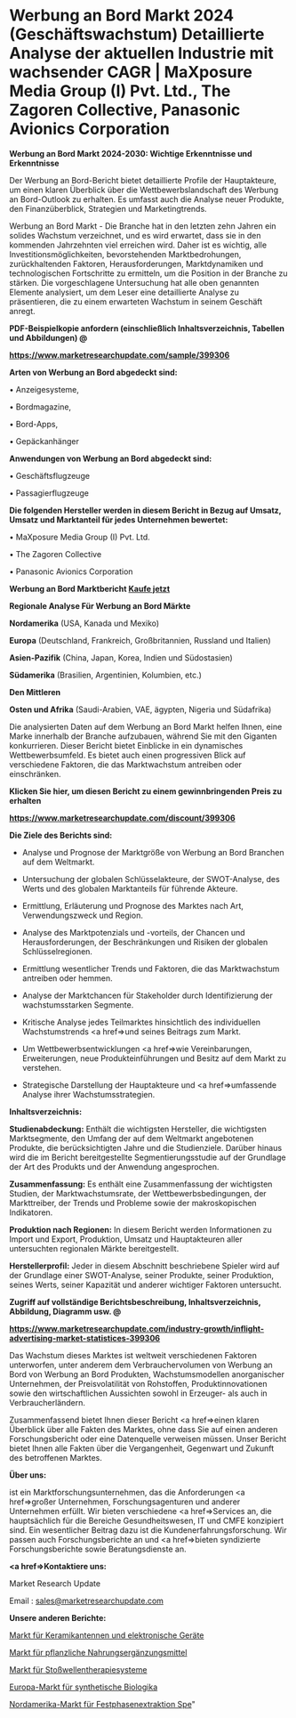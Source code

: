 # Werbung an Bord Markt 2024 (Geschäftswachstum) Detaillierte Analyse der aktuellen Industrie mit wachsender CAGR | MaXposure Media Group (I) Pvt. Ltd., The Zagoren Collective, Panasonic Avionics Corporation

<strong>Werbung an Bord Markt 2024-2030: Wichtige Erkenntnisse und Erkenntnisse</strong>

Der Werbung an Bord-Bericht bietet detaillierte Profile der Hauptakteure, um einen klaren Überblick über die Wettbewerbslandschaft des Werbung an Bord-Outlook zu erhalten. Es umfasst auch die Analyse neuer Produkte, den Finanzüberblick, Strategien und Marketingtrends.

Werbung an Bord Markt - Die Branche hat in den letzten zehn Jahren ein solides Wachstum verzeichnet, und es wird erwartet, dass sie in den kommenden Jahrzehnten viel erreichen wird. Daher ist es wichtig, alle Investitionsmöglichkeiten, bevorstehenden Marktbedrohungen, zurückhaltenden Faktoren, Herausforderungen, Marktdynamiken und technologischen Fortschritte zu ermitteln, um die Position in der Branche zu stärken. Die vorgeschlagene Untersuchung hat alle oben genannten Elemente analysiert, um dem Leser eine detaillierte Analyse zu präsentieren, die zu einem erwarteten Wachstum in seinem Geschäft anregt.



<strong><b>PDF-Beispielkopie anfordern (einschließlich Inhaltsverzeichnis, Tabellen und Abbildungen) @ </b></strong>

<strong><a href=https://www.marketresearchupdate.com/sample/399306>

<strong>https://www.marketresearchupdate.com/sample/399306</u></a></strong></strong>



<strong>Arten von Werbung an Bord abgedeckt sind:</strong>

• Anzeigesysteme,

• Bordmagazine,

• Bord-Apps,

• Gepäckanhänger



<strong>Anwendungen von Werbung an Bord abgedeckt sind:</strong>

• Geschäftsflugzeuge

• Passagierflugzeuge



<strong>Die folgenden Hersteller werden in diesem Bericht in Bezug auf Umsatz, Umsatz und Marktanteil für jedes Unternehmen bewertet:</strong>

• MaXposure Media Group (I) Pvt. Ltd.

• The Zagoren Collective

• Panasonic Avionics Corporation



<strong>Werbung an Bord Marktbericht <a href=https://www.marketresearchupdate.com/buynow/399306>Kaufe jetzt</a></strong>



<strong>Regionale Analyse Für Werbung an Bord Märkte</strong>



<strong>Nordamerika</strong> (USA, Kanada und Mexiko)



<strong>Europa</strong> (Deutschland, Frankreich, Großbritannien, Russland und Italien)



<strong>Asien-Pazifik</strong> (China, Japan, Korea, Indien und Südostasien)



<strong>Südamerika</strong> (Brasilien, Argentinien, Kolumbien, etc.)



<strong>Den Mittleren</strong> 

<strong>Osten und Afrika</strong> (Saudi-Arabien, VAE, ägypten, Nigeria und Südafrika)

Die analysierten Daten auf dem Werbung an Bord Markt helfen Ihnen, eine Marke innerhalb der Branche aufzubauen, während Sie mit den Giganten konkurrieren. Dieser Bericht bietet Einblicke in ein dynamisches Wettbewerbsumfeld. Es bietet auch einen progressiven Blick auf verschiedene Faktoren, die das Marktwachstum antreiben oder einschränken.



<strong>Klicken Sie hier, um diesen Bericht zu einem gewinnbringenden Preis zu erhalten
</strong>

<strong><a href=https://www.marketresearchupdate.com/discount/399306>https://www.marketresearchupdate.com/discount/399306</b></u></strong></a>



<strong>Die Ziele des Berichts sind:</strong>

- Analyse und Prognose der Marktgröße von Werbung an Bord Branchen auf dem Weltmarkt.

- Untersuchung der globalen Schlüsselakteure, der SWOT-Analyse, des Werts und des globalen Marktanteils für führende Akteure.

- Ermittlung, Erläuterung und Prognose des Marktes nach Art, Verwendungszweck und Region.

- Analyse des Marktpotenzials und -vorteils, der Chancen und Herausforderungen, der Beschränkungen und Risiken der globalen Schlüsselregionen.

- Ermittlung wesentlicher Trends und Faktoren, die das Marktwachstum antreiben oder hemmen.

- Analyse der Marktchancen für Stakeholder durch Identifizierung der wachstumsstarken Segmente.

- Kritische Analyse jedes Teilmarktes hinsichtlich des individuellen Wachstumstrends <a href=>und</a> seines Beitrags zum Markt.

- Um Wettbewerbsentwicklungen <a href=>wie</a> Vereinbarungen, Erweiterungen, neue Produkteinführungen und Besitz auf dem Markt zu verstehen.

- Strategische Darstellung der Hauptakteure und <a href=>umfas</a>sende Analyse ihrer Wachstumsstrategien.



<strong>Inhaltsverzeichnis:</strong>



<strong>Studienabdeckung:</strong> Enthält die wichtigsten Hersteller, die wichtigsten Marktsegmente, den Umfang der auf dem Weltmarkt angebotenen Produkte, die berücksichtigten Jahre und die Studienziele. Darüber hinaus wird die im Bericht bereitgestellte Segmentierungsstudie auf der Grundlage der Art des Produkts und der Anwendung angesprochen.



<strong>Zusammenfassung:</strong> Es enthält eine Zusammenfassung der wichtigsten Studien, der Marktwachstumsrate, der Wettbewerbsbedingungen, der Markttreiber, der Trends und Probleme sowie der makroskopischen Indikatoren.



<strong>Produktion nach Regionen:</strong> In diesem Bericht werden Informationen zu Import und Export, Produktion, Umsatz und Hauptakteuren aller untersuchten regionalen Märkte bereitgestellt.



<strong>Herstellerprofil:</strong> Jeder in diesem Abschnitt beschriebene Spieler wird auf der Grundlage einer SWOT-Analyse, seiner Produkte, seiner Produktion, seines Werts, seiner Kapazität und anderer wichtiger Faktoren untersucht.



<strong><b>Zugriff auf vollständige Berichtsbeschreibung, Inhaltsverzeichnis, Abbildung, Diagramm usw. @ </b></strong>

<strong><a href=https://www.marketresearchupdate.com/industry-growth/inflight-advertising-market-statistices-399306>https://www.marketresearchupdate.com/industry-growth/inflight-advertising-market-statistices-399306</a></strong>

Das Wachstum dieses Marktes ist weltweit verschiedenen Faktoren unterworfen, unter anderem dem Verbrauchervolumen von Werbung an Bord von Werbung an Bord Produkten, Wachstumsmodellen anorganischer Unternehmen, der Preisvolatilität von Rohstoffen, Produktinnovationen sowie den wirtschaftlichen Aussichten sowohl in Erzeuger- als auch in Verbraucherländern.

Zusammenfassend bietet Ihnen dieser Bericht <a href=>einen</a> klaren Überblick über alle Fakten des Marktes, ohne dass Sie auf einen anderen Forschungsbericht oder eine Datenquelle verweisen müssen. Unser Bericht bietet Ihnen alle Fakten über die Vergangenheit, Gegenwart und Zukunft des betroffenen Marktes.



<strong>Über uns:</strong>

 ist ein Marktforschungsunternehmen, das die Anforderungen <a href=>großer</a> Unternehmen, Forschungsagenturen und anderer Unternehmen erfüllt. Wir bieten verschiedene <a href=>Services</a> an, die hauptsächlich für die Bereiche Gesundheitswesen, IT und CMFE konzipiert sind. Ein wesentlicher Beitrag dazu ist die Kundenerfahrungsforschung. Wir passen auch Forschungsberichte an und <a href=>bieten</a> syndizierte Forschungsberichte sowie Beratungsdienste an.



<strong><a href=>Kontaktiere uns:</a></strong>

Market Research Update

Email : sales@marketresearchupdate.com



<strong>Unsere anderen Berichte:</strong>

<a href=https://www.linkedin.com/pulse/ceramic-antennas-electronic-devices-market-202->Markt für Keramikantennen und elektronische Geräte</a>

<a href=https://www.linkedin.com/pulse/herbal-nutritional-supplements-market-size-emerging>Markt für pflanzliche Nahrungsergänzungsmittel</a>

<a href=https://www.linkedin.com/pulse/shockwave-therapy-system-market-outlooks-2023>Markt für Stoßwellentherapiesysteme</a>

<a href=https://www.linkedin.com/pulse/europe-synthetic-biolog-market-2023-pointing>Europa-Markt für synthetische Biologika</a>

<a href=https://www.linkedin.com/pulse/north-america-solid-phase-extraction-spe-market-2030-see>Nordamerika-Markt für Festphasenextraktion Spe</a>"
